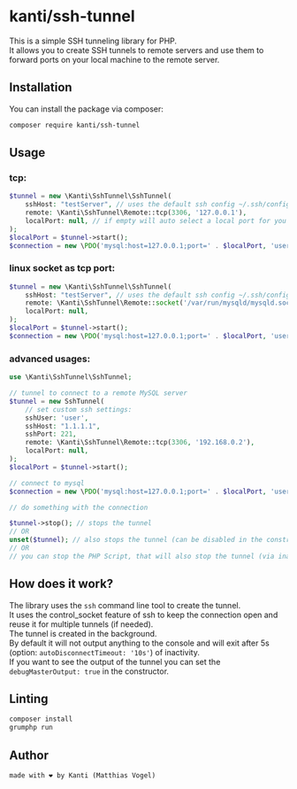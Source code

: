 # kanti/ssh-tunnel

This is a simple SSH tunneling library for PHP.  
It allows you to create SSH tunnels to remote servers and use them to forward ports on your local machine to the remote server.


## Installation

You can install the package via composer:

```bash
composer require kanti/ssh-tunnel
```

## Usage

### tcp:
````php
$tunnel = new \Kanti\SshTunnel\SshTunnel(
    sshHost: "testServer", // uses the default ssh config ~/.ssh/config
    remote: \Kanti\SshTunnel\Remote::tcp(3306, '127.0.0.1'),
    localPort: null, // if empty will auto select a local port for you (recommended)
);
$localPort = $tunnel->start();
$connection = new \PDO('mysql:host=127.0.0.1;port=' . $localPort, 'user', 'password');
````

### linux socket as tcp port:
````php
$tunnel = new \Kanti\SshTunnel\SshTunnel(
    sshHost: "testServer", // uses the default ssh config ~/.ssh/config
    remote: \Kanti\SshTunnel\Remote::socket('/var/run/mysqld/mysqld.sock'), // can also expose the mysql socket as tcp port.
    localPort: null,
);
$localPort = $tunnel->start();
$connection = new \PDO('mysql:host=127.0.0.1;port=' . $localPort, 'user', 'password');
````

### advanced usages:
````php
use \Kanti\SshTunnel\SshTunnel;

// tunnel to connect to a remote MySQL server
$tunnel = new SshTunnel(
    // set custom ssh settings:
    sshUser: 'user',
    sshHost: "1.1.1.1",
    sshPort: 221,
    remote: \Kanti\SshTunnel\Remote::tcp(3306, '192.168.0.2'),
    localPort: null,
);
$localPort = $tunnel->start();

// connect to mysql
$connection = new \PDO('mysql:host=127.0.0.1;port=' . $localPort, 'user', 'password');

// do something with the connection

$tunnel->stop(); // stops the tunnel
// OR 
unset($tunnel); // also stops the tunnel (can be disabled in the constructor disconnectAfterTunnelDestroyed: false)
// OR
// you can stop the PHP Script, that will also stop the tunnel (via inactivity timeout)
````

## How does it work?

The library uses the `ssh` command line tool to create the tunnel.  
It uses the control_socket feature of ssh to keep the connection open and reuse it for multiple tunnels (if needed).  
The tunnel is created in the background.   
By default it will not output anything to the console and will exit after 5s (option: `autoDisconnectTimeout: '10s'`) of inactivity.  
If you want to see the output of the tunnel you can set the `debugMasterOutput: true` in the constructor.  

## Linting

``` bash
composer install
grumphp run
```

## Author

````php
made with ❤️ by Kanti (Matthias Vogel)
````
